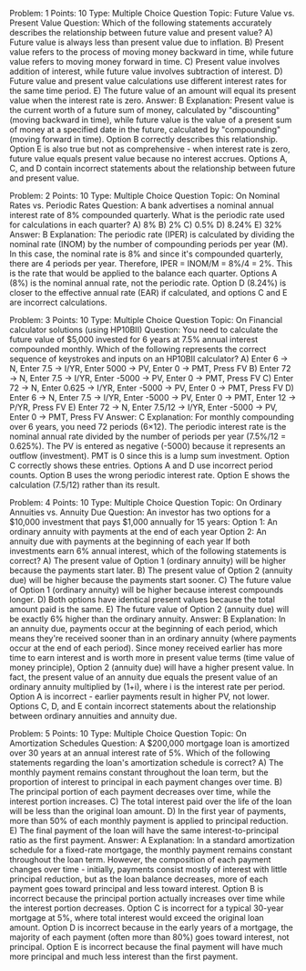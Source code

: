 Problem: 1 
Points: 10
Type: Multiple Choice Question
Topic: Future Value vs. Present Value
Question: Which of the following statements accurately describes the relationship between future value and present value?
A) Future value is always less than present value due to inflation.
B) Present value refers to the process of moving money backward in time, while future value refers to moving money forward in time.
C) Present value involves addition of interest, while future value involves subtraction of interest.
D) Future value and present value calculations use different interest rates for the same time period.
E) The future value of an amount will equal its present value when the interest rate is zero.
Answer: B
Explanation: Present value is the current worth of a future sum of money, calculated by "discounting" (moving backward in time), while future value is the value of a present sum of money at a specified date in the future, calculated by "compounding" (moving forward in time). Option B correctly describes this relationship. Option E is also true but not as comprehensive - when interest rate is zero, future value equals present value because no interest accrues. Options A, C, and D contain incorrect statements about the relationship between future and present value.



Problem: 2
Points: 10
Type: Multiple Choice Question
Topic: On Nominal Rates vs. Periodic Rates
Question: A bank advertises a nominal annual interest rate of 8% compounded quarterly. What is the periodic rate used for calculations in each quarter?
A) 8%
B) 2%
C) 0.5%
D) 8.24%
E) 32%
Answer: B
Explanation: The periodic rate (IPER) is calculated by dividing the nominal rate (INOM) by the number of compounding periods per year (M). In this case, the nominal rate is 8% and since it's compounded quarterly, there are 4 periods per year. Therefore, IPER = INOM/M = 8%/4 = 2%. This is the rate that would be applied to the balance each quarter. Options A (8%) is the nominal annual rate, not the periodic rate. Option D (8.24%) is closer to the effective annual rate (EAR) if calculated, and options C and E are incorrect calculations.

Problem: 3
Points: 10
Type: Multiple Choice Question
Topic: On Financial calculator solutions (using HP10BII)
Question: You need to calculate the future value of $5,000 invested for 6 years at 7.5% annual interest compounded monthly. Which of the following represents the correct sequence of keystrokes and inputs on an HP10BII calculator?
A) Enter 6 → N, Enter 7.5 → I/YR, Enter 5000 → PV, Enter 0 → PMT, Press FV
B) Enter 72 → N, Enter 7.5 → I/YR, Enter -5000 → PV, Enter 0 → PMT, Press FV
C) Enter 72 → N, Enter 0.625 → I/YR, Enter -5000 → PV, Enter 0 → PMT, Press FV
D) Enter 6 → N, Enter 7.5 → I/YR, Enter -5000 → PV, Enter 0 → PMT, Enter 12 → P/YR, Press FV
E) Enter 72 → N, Enter 7.5/12 → I/YR, Enter -5000 → PV, Enter 0 → PMT, Press FV
Answer: C
Explanation: For monthly compounding over 6 years, you need 72 periods (6×12). The periodic interest rate is the nominal annual rate divided by the number of periods per year (7.5%/12 = 0.625%). The PV is entered as negative (-5000) because it represents an outflow (investment). PMT is 0 since this is a lump sum investment. Option C correctly shows these entries. Options A and D use incorrect period counts. Option B uses the wrong periodic interest rate. Option E shows the calculation (7.5/12) rather than its result.

Problem: 4
Points: 10
Type: Multiple Choice Question
Topic: On Ordinary Annuities vs. Annuity Due
Question: An investor has two options for a $10,000 investment that pays $1,000 annually for 15 years:
Option 1: An ordinary annuity with payments at the end of each year
Option 2: An annuity due with payments at the beginning of each year
If both investments earn 6% annual interest, which of the following statements is correct?
A) The present value of Option 1 (ordinary annuity) will be higher because the payments start later.
B) The present value of Option 2 (annuity due) will be higher because the payments start sooner.
C) The future value of Option 1 (ordinary annuity) will be higher because interest compounds longer.
D) Both options have identical present values because the total amount paid is the same.
E) The future value of Option 2 (annuity due) will be exactly 6% higher than the ordinary annuity.
Answer: B
Explanation: In an annuity due, payments occur at the beginning of each period, which means they're received sooner than in an ordinary annuity (where payments occur at the end of each period). Since money received earlier has more time to earn interest and is worth more in present value terms (time value of money principle), Option 2 (annuity due) will have a higher present value. In fact, the present value of an annuity due equals the present value of an ordinary annuity multiplied by (1+i), where i is the interest rate per period. Option A is incorrect - earlier payments result in higher PV, not lower. Options C, D, and E contain incorrect statements about the relationship between ordinary annuities and annuity due.

Problem: 5
Points: 10
Type: Multiple Choice Question
Topic: On Amortization Schedules
Question: A $200,000 mortgage loan is amortized over 30 years at an annual interest rate of 5%. Which of the following statements regarding the loan's amortization schedule is correct?
A) The monthly payment remains constant throughout the loan term, but the proportion of interest to principal in each payment changes over time.
B) The principal portion of each payment decreases over time, while the interest portion increases.
C) The total interest paid over the life of the loan will be less than the original loan amount.
D) In the first year of payments, more than 50% of each monthly payment is applied to principal reduction.
E) The final payment of the loan will have the same interest-to-principal ratio as the first payment.
Answer: A
Explanation: In a standard amortization schedule for a fixed-rate mortgage, the monthly payment remains constant throughout the loan term. However, the composition of each payment changes over time - initially, payments consist mostly of interest with little principal reduction, but as the loan balance decreases, more of each payment goes toward principal and less toward interest. Option B is incorrect because the principal portion actually increases over time while the interest portion decreases. Option C is incorrect for a typical 30-year mortgage at 5%, where total interest would exceed the original loan amount. Option D is incorrect because in the early years of a mortgage, the majority of each payment (often more than 80%) goes toward interest, not principal. Option E is incorrect because the final payment will have much more principal and much less interest than the first payment.

